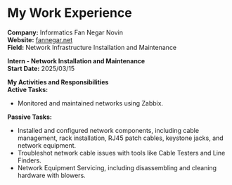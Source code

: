# My Work Experience
**Company:** Informatics Fan Negar Novin  
**Website:** [fannegar.net](https://fannegar.net)  
**Field:** Network Infrastructure Installation and Maintenance  

**Intern - Network Installation and Maintenance**  
**Start Date:** 2025/03/15  

**My Activities and Responsibilities**  
**Active Tasks:**  
- Monitored and maintained networks using Zabbix.  

**Passive Tasks:**  
- Installed and configured network components, including cable management, rack installation, RJ45 patch cables, keystone jacks, and network equipment.  
- Troubleshot network cable issues with tools like Cable Testers and Line Finders.  
- Network Equipment Servicing, including disassembling and cleaning hardware with blowers.

